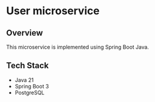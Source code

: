 <h1>User microservice</h1>
<h2>Overview</h2>
<p>This microservice is implemented using Spring Boot Java. 
</p>
<h2>Tech Stack</h2>
<ul>
    <li>Java 21</li>
    <li>Spring Boot 3</li>
    <li>PostgreSQL</li>
</ul>

